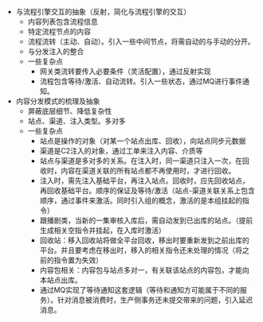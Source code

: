 - 与流程引擎交互的抽象（反射，简化与流程引擎的交互）
    - 内容列表包含流程信息
    - 特定流程节点的内容
    - 流程流转（主动、自动）。引入一些中间节点，将需自动的与手动的分开。
    - 与分发注入的整合
    - 一些复杂点
        - 网关类流转要传入必要条件（灵活配置），通过反射实现
        - 流程包含等待/激活、自动流转。引入一些状态，通过MQ进行事件通知。
- 内容分发模式的梳理及抽象
    - 屏蔽底层细节、降低复杂性
    - 站点、渠道、注入类型。多对多
    - 一些复杂点
        - 站点是操作的对象（对某一个站点出库、回收），向站点同步元数据
        - 渠道是C2注入的对象，通过工单来注入内容、介质等
        - 站点与渠道是多对多的关系。在注入时，同一渠道只注入一次，在回收时，内容在渠道关联的所有站点都不再使用时，才进行回收。
        - 注入时，需先注入基础平台，再注入站点。回收时，应先回收站点，再回收基础平台。顺序的保证及等待/激活（站点-渠道关联关系上包含顺序，通过事件来激活。同时引入组的概念，激活的是本组挂起的指令）
        - 跟播剧类，当新的一集审核入库后，需自动发到已出库的站点。（提前生成相关空指令并挂起，在入库时激活）
        - 回收站：移入回收站将做全平台回收，移出时要重新发到之前出库的平台。并且要考虑在移出时，移入的相关指令还未处理的情况（将之前的指令置为失效）
        - 内容包相关：内容包与站点多对一，有关联该站点的内容包，才能向本站点出库。
        - 通过MQ实现了等待通知这套逻辑（等待和通知方可能属于不同的服务）。针对消息被消费时，生产侧事务还未提交带来的问题，引入延迟消息。

